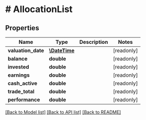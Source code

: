 # # AllocationList

## Properties

Name | Type | Description | Notes
------------ | ------------- | ------------- | -------------
**valuation_date** | [**\DateTime**](\DateTime.md) |  | [readonly]
**balance** | **double** |  | [readonly]
**invested** | **double** |  | [readonly]
**earnings** | **double** |  | [readonly]
**cash_active** | **double** |  | [readonly]
**trade_total** | **double** |  | [readonly]
**performance** | **double** |  | [readonly]

[[Back to Model list]](../../README.md#models) [[Back to API list]](../../README.md#endpoints) [[Back to README]](../../README.md)
